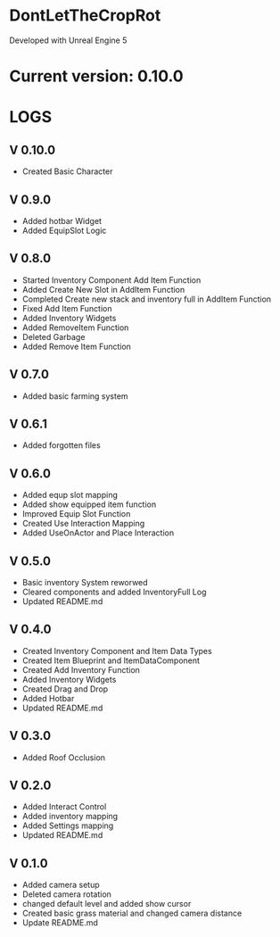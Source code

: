 # DontLetTheCropRot

Developed with Unreal Engine 5


# Current version: 0.10.0




# LOGS


## V 0.10.0
- Created Basic Character


## V 0.9.0
- Added hotbar Widget
- Added EquipSlot Logic



## V 0.8.0
- Started Inventory Component Add Item Function
- Added Create New Slot in AddItem Function
- Completed Create new stack and inventory full in AddItem Function
- Fixed Add Item Function
- Added Inventory Widgets
- Added RemoveItem Function
- Deleted Garbage
- Added Remove Item Function



## V 0.7.0
- Added basic farming system



## V 0.6.1
- Added forgotten files



## V 0.6.0
- Added equp slot mapping
- Added show equipped item function
- Improved Equip Slot Function
- Created Use Interaction Mapping
- Added UseOnActor and Place Interaction



## V 0.5.0
- Basic inventory System reworwed
- Cleared components and added InventoryFull Log
- Updated README.md



## V 0.4.0
- Created Inventory Component and Item Data Types
- Created Item Blueprint and ItemDataComponent
- Created Add Inventory Function
- Added Inventory Widgets
- Created Drag and Drop
- Added Hotbar
- Updated README.md



## V 0.3.0
- Added Roof Occlusion



## V 0.2.0
- Added Interact Control
- Added inventory mapping
- Added Settings mapping
- Updated README.md



## V 0.1.0
- Added camera setup
- Deleted camera rotation
- changed default level and added show cursor
- Created basic grass material and changed camera distance
- Update README.md


